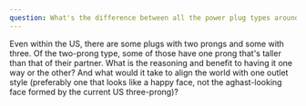```yaml
---
question: What's the difference between all the power plug types around the world, and why are there so many?
---
```


Even within the US, there are some plugs with two prongs and some with three. Of the two-prong type, some of those have one prong that's taller than that of their partner. What is the reasoning and benefit to having it one way or the other? And what would it take to align the world with one outlet style (preferably one that looks like a happy face, not the aghast-looking face formed by the current US three-prong)?
